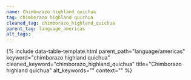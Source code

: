 ```yaml
---
name: Chimborazo highland quichua
tag: chimborazo highland quichua
cleaned_tag: chimborazo_highland_quichua
parent_tag: language_americas
alt_tags: 
---
```


{% include data-table-template.html 
  parent_path="language/americas" 
  keyword="chimborazo highland quichua" 
  cleaned_keyword="chimborazo_highland_quichua" 
  title="Chimborazo highland quichua"
  alt_keywords=""
  context=""
%}

